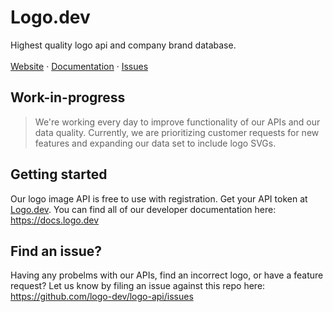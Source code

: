 <p>
	<h1><b>Logo.dev</b></h1>
<p>
    Highest quality logo api and company brand database.
    <br />
    <br />
    <a href="https://www.logo.dev" alt="Logo API">Website</a>
    ·
    <a href="https://docs.logo.dev" alt="Logo API documentation">Documentation</a>
    ·
    <a href="https://github.com/logo-dev/logo-api/issues">Issues</a>
  </p>
</p>

## Work-in-progress

> We're working every day to improve functionality of our APIs and our data quality. Currently, we are prioritizing customer requests for new features and expanding our data set to include logo SVGs.

## Getting started

Our logo image API is free to use with registration. Get your API token at [Logo.dev](https://www.logo.dev). You can find all of our developer documentation here: https://docs.logo.dev

## Find an issue?

Having any probelms with our APIs, find an incorrect logo, or have a feature request? Let us know by filing an issue against this repo here: https://github.com/logo-dev/logo-api/issues
